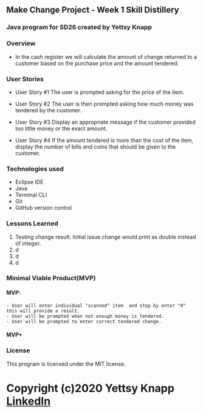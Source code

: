 ## Make Change Project - Week 1 Skill Distillery
### Java program for SD26 created by Yettsy Knapp

### Overview 
 - In the cash register we will calculate the amount of change returned to a customer based on the purchase price and the amount tendered.
 
### User Stories
- User Story #1
The user is prompted asking for the price of the item.

- User Story #2
The user is then prompted asking how much money was tendered by the customer.

- User Story #3
Display an appropriate message if the customer provided too little money or the exact amount.

- User Story #4
If the amount tendered is more than the cost of the item, display the number of bills and coins that should be given to the customer.

### Technologies used
- Eclipse IDE
- Java 
- Terminal CLI
- Git
- GitHub version control

### Lessons Learned
1. Testing change result: Initial issue change would print as double instead of integer.
1. d
1. d
1. d


### Minimal Viable Product(MVP)
#### MVP: 
	- User will enter individual "scanned" item  and stop by enter "0" this will provide a result. 
	- User will be prompted when not enough money is tendered.
	- User will be prompted to enter correct tendered change.
	
#### MVP+


### License
This program is licensed under the MIT license. 

# Copyright (c)2020 Yettsy Knapp [LinkedIn](https://www.linkedin.com/in/yettsy-jo-knapp)